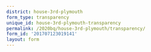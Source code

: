 ```yaml
---
district: house-3rd-plymouth
form_type: transparency
unique_id: house-3rd-plymouth-transparency
permalink: /2020bq/house-3rd-plymouth/transparency/
form_id: '201707123019141'
layout: form
---
```

